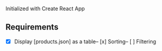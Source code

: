 Initialized with Create React App

## Requirements ##
- [x] Display [products.json] as a table– [x] Sorting– [ ] Filtering
